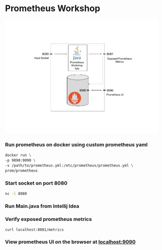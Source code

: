 # Prometheus Workshop

![Architecture](https://github.com/krunalvora/prometheus-workshop/blob/images/images/Prometheus%20Workshop.jpg)

### Run prometheus on docker using custom prometheus yaml

```bash
docker run \
-p 9090:9090 \
-v /path/to/prometheus.yml:/etc/prometheus/prometheus.yml \
prom/prometheus
```

### Start socket on port 8080
```bash
nc -l 8080
```

### Run Main.java from Intellij Idea

### Verify exposed prometheus metrics 
```shell
curl localhost:8081/metrics
```

### View prometheus UI on the browser at [localhost:9090](http://localhost:9090)

